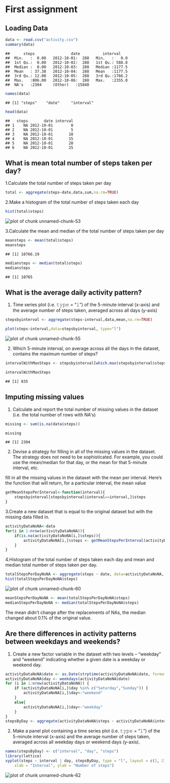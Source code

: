 # **First assignment**

## Loading Data



```r
data <- read.csv("activity.csv")
summary(data)
```

```
##      steps                date          interval     
##  Min.   :  0.00   2012-10-01:  288   Min.   :   0.0  
##  1st Qu.:  0.00   2012-10-02:  288   1st Qu.: 588.8  
##  Median :  0.00   2012-10-03:  288   Median :1177.5  
##  Mean   : 37.38   2012-10-04:  288   Mean   :1177.5  
##  3rd Qu.: 12.00   2012-10-05:  288   3rd Qu.:1766.2  
##  Max.   :806.00   2012-10-06:  288   Max.   :2355.0  
##  NA's   :2304     (Other)   :15840
```

```r
names(data)
```

```
## [1] "steps"    "date"     "interval"
```

```r
head(data)
```

```
##   steps       date interval
## 1    NA 2012-10-01        0
## 2    NA 2012-10-01        5
## 3    NA 2012-10-01       10
## 4    NA 2012-10-01       15
## 5    NA 2012-10-01       20
## 6    NA 2012-10-01       25
```



## What is mean total number of steps taken per day?

1.Calculate the total number of steps taken per day


```r
total <- aggregate(steps~date,data,sum,na.rm=TRUE)
```

2.Make a histogram of the total number of steps taken each day


```r
hist(total$steps)
```

![plot of chunk unnamed-chunk-53](figure/unnamed-chunk-53-1.png)

3.Calculate  the mean and median of the total number of steps taken per day


```r
meansteps <- mean(total$steps)
meansteps
```

```
## [1] 10766.19
```

```r
mediansteps <- median(total$steps)
mediansteps
```

```
## [1] 10765
```

## What is the average daily activity pattern?

1. Time series plot (i.e. 𝚝𝚢𝚙𝚎 = “𝚕”) of the 5-minute interval (x-axis) and the average number of steps taken, averaged across all days (y-axis)


```r
stepsbyinterval <- aggregate(steps~interval,data,mean,na.rm=TRUE)

plot(steps~interval,data=stepsbyinterval, type="l")
```

![plot of chunk unnamed-chunk-55](figure/unnamed-chunk-55-1.png)

2. Which 5-minute interval, on average across all the days in the dataset, contains the maximum number of steps?


```r
intervalWithMaxSteps <- stepsbyinterval[which.max(stepsbyinterval$steps),]$interval

intervalWithMaxSteps
```

```
## [1] 835
```

## Imputing missing values

1. Calculate and report the total number of missing values in the dataset (i.e. the total number of rows with NA's)


```r
missing <- sum(is.na(data$steps))

missing
```

```
## [1] 2304
```

2. Devise a strategy for filling in all of the missing values in the dataset. The strategy does not need to be sophisticated. For example, you could use the mean/median for that day, or the mean for that 5-minute interval, etc.


fill in all the missing values in the dataset with the mean per interval. Here’s the function that will return, for a particular interval, the mean value


```r
getMeanStepsPerInterval<-function(interval){
    stepsbyinterval[stepsbyinterval$interval==interval,]$steps
}
```

3.Create a new dataset that is equal to the original dataset but with the missing data filled in.


```r
activityDataNoNA<-data
for(i in 1:nrow(activityDataNoNA)){
    if(is.na(activityDataNoNA[i,]$steps)){
        activityDataNoNA[i,]$steps <- getMeanStepsPerInterval(activityDataNoNA[i,]$interval)
    }
}
```

4.Histogram of the total number of steps taken each day and  mean and median total number of steps taken per day. 

```r
totalStepsPerDayNoNA <- aggregate(steps ~ date, data=activityDataNoNA, sum)
hist(totalStepsPerDayNoNA$steps)
```

![plot of chunk unnamed-chunk-60](figure/unnamed-chunk-60-1.png)

```r
meanStepsPerDayNoNA <- mean(totalStepsPerDayNoNA$steps)
medianStepsPerDayNoNA <- median(totalStepsPerDayNoNA$steps)
```

The mean didn’t change after the replacements of NAs, the median changed about 0.1% of the original value.

## Are there differences in activity patterns between weekdays and weekends?

1. Create a new factor variable in the dataset with two levels – “weekday” and “weekend” indicating whether a given date is a weekday or weekend day.


```r
activityDataNoNA$date <- as.Date(strptime(activityDataNoNA$date, format="%Y-%m-%d"))
activityDataNoNA$day <- weekdays(activityDataNoNA$date)
for (i in 1:nrow(activityDataNoNA)) {
    if (activityDataNoNA[i,]$day %in% c("Saturday","Sunday")) {
        activityDataNoNA[i,]$day<-"weekend"
    }
    else{
        activityDataNoNA[i,]$day<-"weekday"
    }
}
stepsByDay <- aggregate(activityDataNoNA$steps ~ activityDataNoNA$interval + activityDataNoNA$day, activityDataNoNA, mean)
```


2. Make a panel plot containing a time series plot (i.e. 𝚝𝚢𝚙𝚎 = “𝚕”) of the 5-minute interval (x-axis) and the average number of steps taken, averaged across all weekday days or weekend days (y-axis). 

```r
names(stepsByDay) <- c("interval", "day", "steps")
library(lattice)
xyplot(steps ~ interval | day, stepsByDay, type = "l", layout = c(1, 2), 
    xlab = "Interval", ylab = "Number of steps")
```

![plot of chunk unnamed-chunk-62](figure/unnamed-chunk-62-1.png)





